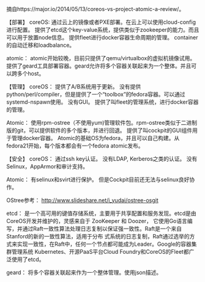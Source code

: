 摘自https://major.io/2014/05/13/coreos-vs-project-atomic-a-review/。

【部署】
coreOS:
通过云上的镜像或者PXE部署。在云上可以使用cloud-config进行配置。
提供了etcd这个key-value系统，提供类似于zookeeper的能力。而且可以用于放置node信息。
提供fleet进行docker容器生命周期的管理。
container的自动迁移和loadbalance。

atomic：
atomic开始较晚，目前只提供了qemu/virtualbox的虚拟机镜像试用。
提供了geard工具部署容器。geard允许将多个容器关联起来为一个整体。并且可以跨多个host。


【管理】
coreOS：
提供了A/B系统用于更新。
没有提供python/perl/compiler，但是提供了一个“toolbox”的fedora容器。可以通过systemd-nspawn使用。
没有GUI。
提供了叫fleet的管理系统，进行docker容器的管理。

Atomic：
使用rpm-ostree（不使用yum)管理软件包。rpm-ostree类似于二进制版的git，可以提供软件的多个版本，并进行回退。
提供了叫cockpit的GUI组件用于管理docker容器。
Atomic的基础OS为fedora，并且可以自己构建。从fedora21开始，每个版本都会有一个fedora atomic发布。

【安全】
coreOS：
通过ssh key认证。
没有LDAP, Kerberos之类的认证。
没有Selinux，AppArmor和审计支持。

Atomic：
有selinux和svirt进行保护。
但是Cockpit目前还无法与selinux良好协作。

OStree参考：
http://www.slideshare.net/i_yudai/ostree-osgit

etcd：
是一个高可用的键值存储系统，主要用于共享配置和服务发现。etcd是由CoreOS开发并维护的，灵感来自于 ZooKeeper 和 Doozer，
它使用Go语言编写，并通过Raft一致性算法处理日志复制以保证强一致性。Raft是一个来自Stanford的新的一致性算法，适用于分布
式系统的日志复制，Raft通过选举的方式来实现一致性，在Raft中，任何一个节点都可能成为Leader。Google的容器集群管理系统
Kubernetes、开源PaaS平台Cloud Foundry和CoreOS的Fleet都广泛使用了etcd。

geard：
将多个容器关联起来作为一个整体管理。使用json描述。




